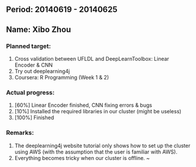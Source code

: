 ## Period: 20140619 - 20140625
## Name: Xibo Zhou

### Planned target:
1. Cross validation between UFLDL and DeepLearnToolbox: Linear Encoder & CNN
2. Try out deeplearning4j
3. Coursera: R Programming (Week 1 & 2)


### Actual progress:
1.   [60%] Linear Encoder finished, CNN fixing errors & bugs
2.   [10%] Installed the required libraries in our cluster (might be useless)
3.   [100%] Finished

### Remarks:
1.   The deeplearning4j website tutorial only shows how to set up the cluster using AWS (with the assumption that the user is familiar with AWS).
2.   Everything becomes tricky when our cluster is offline.
~                                    
